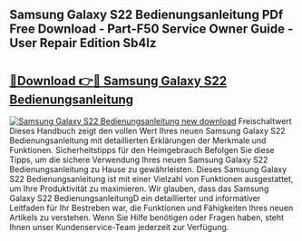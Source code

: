 ## Samsung Galaxy S22 Bedienungsanleitung PDf Free Download - Part-F50 Service Owner Guide - User Repair Edition Sb4lz

# <h2><a href="http://df4i6l.blite.top/?on=Samsung+Galaxy+S22+Bedienungsanleitung">🔗Download 👉🔴 Samsung Galaxy S22 Bedienungsanleitung</a></h2>

[![Samsung Galaxy S22 Bedienungsanleitung new download](https://i.imgur.com/lujVjoI.png)](http://df4i6l.blite.top/?on=Samsung+Galaxy+S22+Bedienungsanleitung)
Freischaltwert Dieses Handbuch zeigt den vollen Wert Ihres neuen Samsung Galaxy S22 Bedienungsanleitung mit detaillierten Erklärungen der Merkmale und Funktionen. Sicherheitstipps für den Heimgebrauch Befolgen Sie diese Tipps, um die sichere Verwendung Ihres neuen Samsung Galaxy S22 Bedienungsanleitung zu Hause zu gewährleisten. Dieses Samsung Galaxy S22 Bedienungsanleitung ist mit einer Vielzahl von Funktionen ausgestattet, um Ihre Produktivität zu maximieren. Wir glauben, dass das Samsung Galaxy S22 BedienungsanleitungD ein detaillierter und informativer Leitfaden für Ihr Bestreben war, die Funktionen und Fähigkeiten Ihres neuen Artikels zu verstehen. Wenn Sie Hilfe benötigen oder Fragen haben, steht Ihnen unser Kundenservice-Team jederzeit zur Verfügung.
